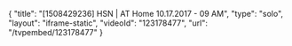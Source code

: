 {
    "title": "[1508429236] HSN | AT Home 10.17.2017 - 09 AM",
    "type": "solo",
    "layout": "iframe-static",
    "videoId": "123178477",
    "url": "\/tvpembed\/123178477"
}